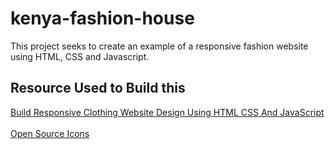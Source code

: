 # kenya-fashion-house
This project seeks to create an example of a responsive fashion website using HTML, CSS and Javascript.

## Resource Used to Build this
[Build Responsive Clothing Website Design Using HTML CSS And JavaScript](https://youtu.be/U0myqtnPzOs?si=rJB7Z1_gs_pxzIDP)
<br><br>
[Open Source Icons](https://remixicon.com/)